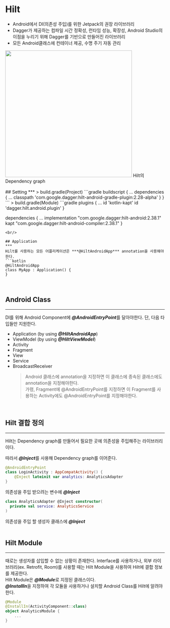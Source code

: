 # Hilt
- Android에서 DI(의존성 주입)를 위한 Jetpack의 권장 라이브러리  
- Dagger가 제공하는 컴파일 시간 정확성, 런타임 성능, 확장성, Android Studio의 이점을 누리기 위해 Dagger를 기반으로 만들어진 라이브러리  
- 모든 Android클래스에 컨테이너 제공, 수명 주기 자동 관리  
<img src="https://user-images.githubusercontent.com/67935576/149666545-e0f204ef-9779-4f70-8de5-a11f98a50a68.png" width="400px">  
Hilt의 Dependency graph  
<br/>
<br/>
## Setting  
***
> build.gradle(Project)  
```gradle
buildscript {
    ...
    dependencies {
        ...
        classpath 'com.google.dagger:hilt-android-gradle-plugin:2.28-alpha'
    }
}
```
> build.gradle(Module)  
```gradle
plugins  {
    ...
    id 'kotlin-kapt'
    id 'dagger.hilt.android.plugin'
}

dependencies {
    ...
    implementation "com.google.dagger:hilt-android:2.38.1"
    kapt "com.google.dagger:hilt-android-compiler:2.38.1"
}
```
<br/>

## Application  
***
Hilt를 사용하는 모든 어플리케이션은 ***@HiltAndroidApp*** annotation을 사용해야한다.  
```kotlin
@HiltAndroidApp
class MyApp : Application() {
}
```  
<br/>

## Android Class
***
DI를 위해 Android Component에 ***@AndroidEntryPoint***를 달아야한다. 단, 다음 타입들만 지원한다.  
- Application (by using ***@HiltAndroidApp***)
- ViewModel (by using ***@HiltViewModel***)
- Activity
- Fragment
- View
- Service
- BroadcastReceiver  
    > Android 클래스에 annotation을 지정하면 이 클래스에 종속된 클래스에도 annotation을 지정해야한다.  
    가령, Fragment에 @AndroidEntryPoint를 지정하면 이 Fragment를 사용하는 Activity에도 @AndroidEntryPoint를 지정해야한다.  

<br/>

## Hilt 결합 정의
***
Hilt는 Dependency graph를 만들어서 필요한 곳에 의존성을 주입해주는 라이브러리이다.  

따라서 ***@Inject***를 사용해 Dependency graph를 이어준다.  
```kotlin
@AndroidEntryPoint
class LoginActivity : AppCompatActivity() {
    @Inject lateinit var analytics: AnalyticsAdapter
}
```  
의존성을 주입 받으려는 변수에 ***@Inject***
```kotlin
class AnalyticsAdapter @Inject constructor(
  private val service: AnalyticsService
)
```  
의존성을 주입 할 생성자 클래스에 ***@Inject***  
<br/>

## Hilt Module
***
때로는 생성자를 삽입할 수 없는 상황이 존재한다. Interface를 사용하거나, 외부 라이브러리(ex. Retrofit, Room)를 사용할 때는 Hilt Module을 사용하여 Hilt에 결합 정보를 제공한다.  
Hilt Module은 ***@Module***로 지정된 클래스이다.  
***@InstallIn***을 지정하여 각 모듈을 사용하거나 설치할 Android Class를 Hilt에 알려야한다.
```kotlin
@Module
@InstallIn(ActivityComponent::class)
object AnalyticsModule {
    ...
}
```

